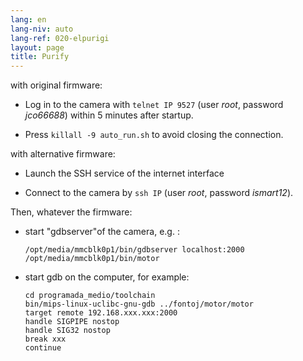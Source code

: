 ```yaml
---
lang: en
lang-niv: auto
lang-ref: 020-elpurigi
layout: page
title: Purify
---
```


with original firmware:

* Log in to the camera with `telnet IP 9527` (user _root_, password _jco66688_) within 5 minutes after startup.


* Press `killall -9 auto_run.sh` to avoid closing the connection.



with alternative firmware:

* Launch the SSH service of the internet interface


* Connect to the camera by `ssh IP` (user _root_, password _ismart12_).



Then, whatever the firmware:

* start "gdbserver"of the camera, e.g. :  


     `/opt/media/mmcblk0p1/bin/gdbserver localhost:2000 /opt/media/mmcblk0p1/bin/motor`
* start gdb on the computer, for example:

    ```
    cd programada_medio/toolchain
    bin/mips-linux-uclibc-gnu-gdb ../fontoj/motor/motor 
    target remote 192.168.xxx.xxx:2000
    handle SIGPIPE nostop
    handle SIG32 nostop
    break xxx
    continue 
    ```



